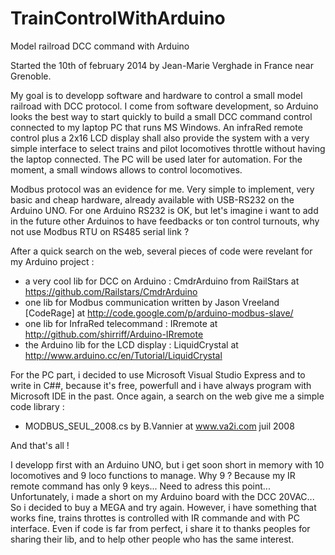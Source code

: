 TrainControlWithArduino
=======================

Model railroad DCC command with Arduino

Started the 10th of february 2014 by Jean-Marie Verghade in France near Grenoble.

My goal is to developp software and hardware to control a small model railroad with DCC protocol.
I come from software development, so Arduino looks the best way to start quickly to build a small DCC command control connected to my laptop PC that runs MS Windows. An infraRed remote control plus a 2x16 LCD display shall also provide the system with a very simple interface to select trains and pilot locomotives throttle without having the laptop connected. The PC will be used later for automation. For the moment, a small windows allows to control locomotives.

Modbus protocol was an evidence for me. Very simple to implement, very basic and cheap hardware, already available with USB-RS232 on the Arduino UNO. For one Arduino RS232 is OK, but let's imagine i want to add in the future other Arduinos to have feedbacks or ton control turnouts, why not use Modbus RTU on RS485 serial link ? 

After a quick search on the web, several pieces of code were revelant for my Arduino project :
- a very cool lib for DCC on Arduino : CmdrArduino from RailStars at https://github.com/Railstars/CmdrArduino
- one lib for Modbus communication written by Jason Vreeland [CodeRage] at http://code.google.com/p/arduino-modbus-slave/
- one lib for InfraRed telecommand : IRremote at http://github.com/shirriff/Arduino-IRremote
- the Arduino lib for the LCD display : LiquidCrystal at http://www.arduino.cc/en/Tutorial/LiquidCrystal

For the PC part, i decided to use Microsoft Visual Studio Express and to write in C##, because it's free, powerfull and i have always program with Microsoft IDE in the past. Once again, a search on the web give me a simple code library :
- MODBUS_SEUL_2008.cs by B.Vannier at www.va2i.com juil 2008

And that's all !

I developp first with an Arduino UNO, but i get soon short in memory with 10 locomotives and 9 loco functions to manage. Why 9 ? Because my IR remote command has only 9 keys... Need to adress this point...
Unfortunately, i made a short on my Arduino board with the DCC 20VAC... So i decided to buy a MEGA and try again.
However, i have something that works fine, trains throttes is controlled with IR commande and with PC interface. Even if code is far from perfect, i share it to thanks peoples for sharing their lib, and to help other people who has the same interest.


